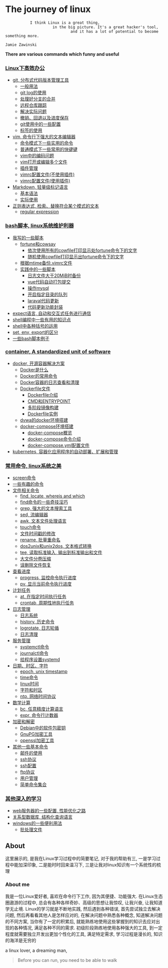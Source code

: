# The journey of linux

```
           I think Linux is a great thing,
                     in the big picture. It's a great hacker's tool,
                             and it has a lot of potential to become something more.
                                                                            Jamie Zawinski
```

**There are various commands which funny and useful**


### [Linux下高效办公]([linuxStudying]/efficiency)

+ [git, 分布式代码版本管理工具](https://github.com/HudsonWu/linuxStudying/tree/master/efficiency/git)
    + [一般用法](https://github.com/HudsonWu/linuxStudying/blob/master/efficiency/git/common.md)
    + [git log的使用](https://github.com/HudsonWu/linuxStudying/blob/master/efficiency/git/log.md)
    + [处理好分支的合并](https://github.com/HudsonWu/linuxStudying/blob/master/efficiency/git/merge.md)
    + [远程仓库跟踪](https://github.com/HudsonWu/linuxStudying/blob/master/efficiency/git/remote.md)
    + [解决实际问题](https://github.com/HudsonWu/linuxStudying/blob/master/efficiency/git/attention.md)
    + [撤销、回退以及进度保存](https://github.com/HudsonWu/linuxStudying/blob/master/efficiency/git/checkout.md)
    + [git使用中的一些配置](https://github.com/HudsonWu/linuxStudying/blob/master/efficiency/git/conf.md)
    + [标签的使用](https://github.com/HudsonWu/linuxStudying/blob/master/efficiency/git/tag.md)
+ [vim, 命令行下强大的文本编辑器](https://github.com/HudsonWu/linuxStudying/tree/master/efficiency/vim)
    + [命令模式下一些实用的命令](https://github.com/HudsonWu/linuxStudying/blob/master/efficiency/vim/cmd.md)
    + [普通模式下一些常用的快键键](https://github.com/HudsonWu/linuxStudying/blob/master/efficiency/vim/normal.md)
    + [vim中的编码问题](https://github.com/HudsonWu/linuxStudying/blob/master/efficiency/vim/encoding.md)
    + [vim打开或编辑多个文件](https://github.com/HudsonWu/linuxStudying/blob/master/efficiency/vim/multifile.md)
    + [插件管理](https://github.com/HudsonWu/linuxStudying/blob/master/efficiency/vim/plugins.md)
    + [vimrc配置文件(不使用插件)](https://github.com/HudsonWu/linuxStudying/blob/master/efficiency/vim/vimrc)
    + [vimrc配置文件(使用插件)](https://github.com/HudsonWu/linuxStudying/blob/master/efficiency/vim/init.vim)
+ [Markdown, 轻量级标记语言](https://github.com/HudsonWu/linuxStudying/tree/master/efficiency/vim)
    + [基本语法](https://github.com/HudsonWu/linuxStudying/blob/master/efficiency/markdown/syntax.md)
    + [实际使用](https://github.com/HudsonWu/linuxStudying/blob/master/efficiency/markdown/solve.md)
+ [正则表达式, 检索、替换符合某个模式的文本](https://github.com/HudsonWu/linuxStudying/tree/master/efficiency/regular_expression)
    + [regular expression](https://github.com/HudsonWu/linuxStudying/blob/master/efficiency/regular_expression/README.md)

### [bash脚本, linux系统维护利器](https://github.com/HudsonWu/linuxStudying/tree/master/bash)

+ [我写的一些脚本](https://github.com/HudsonWu/linuxStudying/tree/master/bash/my)
    + [fortune和cowsay](https://github.com/HudsonWu/linuxStudying/tree/master/bash/my/cowsay)
        + [依次使用所有的cowfile打印显示处fortune命令下的文字](https://github.com/HudsonWu/linuxStudying/blob/master/bash/my/cowsay/all_cowsay.sh)
        + [随机使用cowfile打印显示出fortune命令下的文字](https://github.com/HudsonWu/linuxStudying/blob/master/bash/my/cowsay/random_cowsay.sh)
    + [根据mtime备份.vimrc文件](https://github.com/HudsonWu/linuxStudying/tree/master/bash/my/autobak_vimrc)
    + [实践中的一些脚本](https://github.com/HudsonWu/linuxStudying/tree/master/bash/my/practical)
        + [日志文件大于20MiB时备份](https://github.com/HudsonWu/linuxStudying/blob/master/bash/my/practical/bak_log.sh)
        + [vue代码自动打包提交](https://github.com/HudsonWu/linuxStudying/blob/master/bash/my/practical/vue_build.sh)
        + [操作mysql](https://github.com/HudsonWu/linuxStudying/blob/master/bash/my/practical/do_sql.sh)
        + [开启指定目录的队列](https://github.com/HudsonWu/linuxStudying/blob/master/bash/my/practical/queue.sh)
        + [laraval代码更新](https://github.com/HudsonWu/linuxStudying/blob/master/bash/my/practical/php_update.sh)
        + [代码更新功能封装](https://github.com/HudsonWu/linuxStudying/blob/master/bash/my/practical/update_git.sh)
+ [expect语言, 自动和交互式任务进行通信](https://github.com/HudsonWu/linuxStudying/tree/master/bash/expect)
+ [shell编程中一些有用的知识点](https://github.com/HudsonWu/linuxStudying/blob/master/bash/usage.md)
+ [shell中各种括号的运用](https://github.com/HudsonWu/linuxStudying/blob/master/bash/brackets.md)
+ [set, env, export的区分](https://github.com/HudsonWu/linuxStudying/blob/master/bash/env_vars.md)
+ [一些bash脚本例子](https://github.com/HudsonWu/linuxStudying/tree/master/bash/examples)

### [container, A standardized unit of software](https://github.com/HudsonWu/linuxStudying/tree/master/container)

+ [docker, 开源容器解决方案](https://github.com/HudsonWu/linuxStudying/tree/master/container/docker)
    + [Docker是什么](https://github.com/HudsonWu/linuxStudying/blob/master/container/docker/start.md)
    + [Docker的常用命令](https://github.com/HudsonWu/linuxStudying/blob/master/container/docker/commands.md)
    + [Docker容器的日志查看和清理](https://github.com/HudsonWu/linuxStudying/blob/master/container/docker/logs.md)
    + [Dockerfile文件](https://github.com/HudsonWu/linuxStudying/tree/master/container/docker/Dockerfiles)
        + [Dockerfile介绍](https://github.com/HudsonWu/linuxStudying/blob/master/container/docker/Dockerfiles/introduction.md)
        + [CMD和ENTRYPOINT](https://github.com/HudsonWu/linuxStudying/blob/master/container/docker/Dockerfiles/entrypoint.md)
        + [多阶段镜像构建](https://github.com/HudsonWu/linuxStudying/blob/master/container/docker/Dockerfiles/multi-stage.md)
        + [Dockerfile实例](https://github.com/HudsonWu/linuxStudying/tree/master/container/docker/Dockerfiles/examples)
    + [dvwa的docker环境搭建](https://github.com/HudsonWu/linuxStudying/blob/master/container/docker/dvwa.md)
    + [docker-compose环境搭建](https://github.com/HudsonWu/linuxStudying/tree/master/container/docker/docker-compose)
        + [docker-compose概览](https://github.com/HudsonWu/linuxStudying/blob/master/container/docker/docker-compose/overview.md)
        + [docker-compose命令介绍](https://github.com/HudsonWu/linuxStudying/blob/master/container/docker/docker-compose/cli.md)
        + [docker-compose.yml配置文件](https://github.com/HudsonWu/linuxStudying/blob/master/container/docker/docker-compose/yml.md)
+ [kubernetes, 容器化应用程序的自动部署、扩展和管理](https://github.com/HudsonWu/linuxStudying/tree/master/container/kubernetes)

### [常用命令, linux系统之美](https://github.com/HudsonWu/linuxStudying/tree/master/common)

+ [screen命令](https://github.com/HudsonWu/linuxStudying/blob/master/common/screen.md)
+ [一些有趣的命令](https://github.com/HudsonWu/linuxStudying/blob/master/common/funny_tools.md)
+ [文件相关命令](https://github.com/HudsonWu/linuxStudying/tree/master/common/file)
    + [find, locate, whereis and which](https://github.com/HudsonWu/linuxStudying/blob/master/common/file/file_search/commands.md)
    + [find命令的一些奇技淫巧](https://github.com/HudsonWu/linuxStudying/blob/master/common/file/find.md)
    + [grep, 强大的文本搜索工具](https://github.com/HudsonWu/linuxStudying/blob/master/common/file/grep.md)
    + [sed, 流编辑器](https://github.com/HudsonWu/linuxStudying/blob/master/common/file/sed.md)
    + [awk, 文本文件处理语言](https://github.com/HudsonWu/linuxStudying/blob/master/common/file/awk.md)
    + [touch命令](https://github.com/HudsonWu/linuxStudying/blob/master/common/file/touch.md)
    + [文件时间戳的修改](https://github.com/HudsonWu/linuxStudying/blob/master/common/file/timestamps.md)
    + [rename, 批量重命名](https://github.com/HudsonWu/linuxStudying/blob/master/common/file/rename.md)
    + [dos2unix和unix2dos, 文本格式转换](https://github.com/HudsonWu/linuxStudying/blob/master/common/file/dos2unix.md)
    + [tee, 读取标准输入, 输出到标准输出和文件](https://github.com/HudsonWu/linuxStudying/blob/master/common/file/tee.md)
    + [大文件分卷压缩](https://github.com/HudsonWu/linuxStudying/blob/master/common/file/sub_volume.md)
    + [误删除文件恢复](https://github.com/HudsonWu/linuxStudying/tree/master/common/file/delete_mistake)
+ [查看进度](https://github.com/HudsonWu/linuxStudying/tree/master/common/progress)
    + [progress, 监控命令执行进度](https://github.com/HudsonWu/linuxStudying/blob/master/common/progress/progress.md)
    + [pv, 显示当前命令执行进度](https://github.com/HudsonWu/linuxStudying/blob/master/common/progress/pv.md)
+ [计划任务](https://github.com/HudsonWu/linuxStudying/tree/master/common/schedule)
    + [at, 在指定时间执行任务](https://github.com/HudsonWu/linuxStudying/blob/master/common/schedule/at.md)
    + [crontab, 周期性地执行任务](https://github.com/HudsonWu/linuxStudying/blob/master/common/schedule/crontab.md)
+ [日志管理](https://github.com/HudsonWu/linuxStudying/tree/master/common/log)
    + [日志系统](https://github.com/HudsonWu/linuxStudying/blob/master/common/log/log.md)
    + [history, 历史命令](https://github.com/HudsonWu/linuxStudying/blob/master/common/log/history.md)
    + [logrotate, 日志轮循](https://github.com/HudsonWu/linuxStudying/blob/master/common/log/logrotate.md)
    + [日志清理](https://github.com/HudsonWu/linuxStudying/tree/master/common/log/clean_logs)
+ [服务管理](https://github.com/HudsonWu/linuxStudying/tree/master/common/service)
    + [systemctl命令](https://github.com/HudsonWu/linuxStudying/blob/master/common/service/systemctl.md)
    + [journalctl命令](https://github.com/HudsonWu/linuxStudying/blob/master/common/service/journalctl.md)
    + [给程序设置systemd](https://github.com/HudsonWu/linuxStudying/tree/master/common/service/system)
+ [日期、时区、字符](https://github.com/HudsonWu/linuxStudying/tree/master/common/time)
    + [epoch, unix timestamp](https://github.com/HudsonWu/linuxStudying/blob/master/common/time/epoch.md)
    + [time命令](https://github.com/HudsonWu/linuxStudying/blob/master/common/time/time.md)
    + [linux时间](https://github.com/HudsonWu/linuxStudying/blob/master/common/time/time.md)
    + [字符和时区](https://github.com/HudsonWu/linuxStudying/blob/master/common/time/lang_timezone.md)
    + [ntp, 网络时间协议](https://github.com/HudsonWu/linuxStudying/blob/master/common/time/ntp.md)
+ [数学计算](https://github.com/HudsonWu/linuxStudying/tree/master/common/calc)
    + [bc, 任意精度计算语言](https://github.com/HudsonWu/linuxStudying/blob/master/common/calc/bc.md)
    + [expr, 命令行计数器](https://github.com/HudsonWu/linuxStudying/blob/master/common/calc/expr.md)
+ [加密和解密](https://github.com/HudsonWu/linuxStudying/tree/master/common/aboutkeys)
    + [Debian中的软件包密钥](https://github.com/HudsonWu/linuxStudying/blob/master/common/aboutkeys/apt-key.md)
    + [GnuPG加密工具](https://github.com/HudsonWu/linuxStudying/blob/master/common/aboutkeys/gpg.md)
    + [openssl加密工具](https://github.com/HudsonWu/linuxStudying/blob/master/common/aboutkeys/openssl.md)
+ [其他一些基本命令](https://github.com/HudsonWu/linuxStudying/tree/master/common/simple)
    + [邮件的使用](https://github.com/HudsonWu/linuxStudying/tree/master/common/simple/mail)
    + [ssh协议](https://github.com/HudsonWu/linuxStudying/blob/master/common/simple/ssh.md)
    + [ssh配置](https://github.com/HudsonWu/linuxStudying/blob/master/common/simple/ssh_config.md)
    + [ftp协议](https://github.com/HudsonWu/linuxStudying/blob/master/common/simple/ftp.md)
    + [用户管理](https://github.com/HudsonWu/linuxStudying/blob/master/common/simple/user_group.md)
    + [简单命令集合](https://github.com/HudsonWu/linuxStudying/blob/master/common/simple/simple.md)

### [其他深入的学习](https://github.com/linuxStudying/tree/master/less-is-more)

+ [web服务器的一些配置, 性能优化之路](https://github.com/HudsonWu/linuxStudying/tree/master/less-is-more/webservers)
+ [关系型数据库, 结构化查询语言](https://github.com/HudsonWu/linuxStudying/tree/master/less-is-more/rdbms)
+ [windows的一些便利用法](https://github.com/HudsonWu/linuxStudying/tree/master/less-is-more/windows)
    + [批处理文件](https://github.com/HudsonWu/linuxStudying/tree/master/less-is-more/windows/bat)

## About

这里展示的, 是我在Linux学习过程中的简要笔记, 对于我的帮助有三, 一是学习过程中能加深印象, 二是能时时回来温习下, 三是让我对linux知识有一个系统性的梳理

### About me

我是一位Linux爱好者, 喜欢在命令行下工作, 因为其便捷、功能强大. 在Linux生态圈遨游的过程中, 总会有各种各样奇妙、高级的思想让我惊叹, 让我兴奋, 让我知道学无止境. Linux的学习就是不断地实践, 然后遇到各种错误, 首先尝试独立去解决问题, 然后再看看其他人是怎样应对的, 在解决问题中熟悉各种概念, 知道解决问题的不同方案, 当你有了一定的积累后, 就能熟练地使用这些掌握到的知识去应对出现的各种情况, 满足各种不同的需求. 初级阶段熟练地使用各种强大的工具, 到一定程度就需要独立开发出更加个性化的工具, 满足特定需求, 学习过程是漫长的, 知识的海洋是无穷的

a linux lover, a dreaming man, 

> Before you can run, you need to be able to walk

[linuxStudying]: https://github.com/HudsonWu/linuxStudying/tree/master
